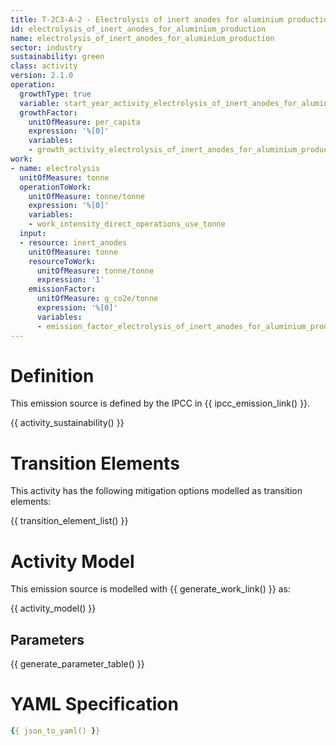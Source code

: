 ```yaml
---
title: T-2C3-A-2 - Electrolysis of inert anodes for aluminium production
id: electrolysis_of_inert_anodes_for_aluminium_production
name: electrolysis_of_inert_anodes_for_aluminium_production
sector: industry
sustainability: green
class: activity
version: 2.1.0
operation:
  growthType: true
  variable: start_year_activity_electrolysis_of_inert_anodes_for_aluminium_production
  growthFactor:
    unitOfMeasure: per_capita
    expression: '%[0]'
    variables:
    - growth_activity_electrolysis_of_inert_anodes_for_aluminium_production
work:
- name: electrolysis
  unitOfMeasure: tonne
  operationToWork:
    unitOfMeasure: tonne/tonne
    expression: '%[0]'
    variables:
    - work_intensity_direct_operations_use_tonne
  input:
  - resource: inert_anodes
    unitOfMeasure: tonne
    resourceToWork:
      unitOfMeasure: tonne/tonne
      expression: '1'
    emissionFactor:
      unitOfMeasure: g_co2e/tonne
      expression: '%[0]'
      variables:
      - emission_factor_electrolysis_of_inert_anodes_for_aluminium_production
---
```

# Definition
This emission source is defined by the IPCC in {{ ipcc_emission_link() }}.


{{ activity_sustainability() }}

# Transition Elements

This activity has the following mitigation options modelled as transition elements:

{{ transition_element_list() }}

# Activity Model
This emission source is modelled with {{ generate_work_link() }} as:

{{ activity_model() }}

## Parameters

{{ generate_parameter_table() }}

# YAML Specification

```yaml
{{ json_to_yaml() }}
```
